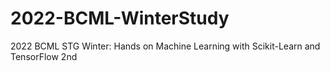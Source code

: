 # 2022-BCML-WinterStudy
2022 BCML STG Winter: Hands on Machine Learning with Scikit-Learn and TensorFlow 2nd
